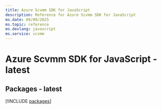 ```yaml
---
title: Azure Scvmm SDK for JavaScript
description: Reference for Azure Scvmm SDK for JavaScript
ms.date: 09/09/2025
ms.topic: reference
ms.devlang: javascript
ms.service: scvmm
---
```

# Azure Scvmm SDK for JavaScript - latest
## Packages - latest
[!INCLUDE [packages](scvmm-index.md)]